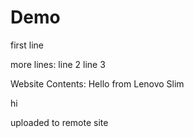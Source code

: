# Demo

first line

more lines:
line 2
line 3

Website Contents:
Hello from Lenovo Slim

hi

uploaded to remote site
